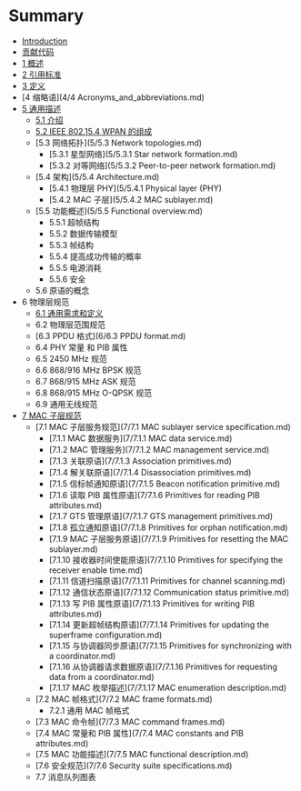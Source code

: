 # Summary

* [Introduction](README.md)
* [贡献代码](contribution.md)
* [1 概述](1/1.Overview.md)
* [2 引用标准](2/2.Normative_references.md)
* [3 定义](3/3.Definitions.md)
* [4 缩略语](4/4 Acronyms_and_abbreviations.md)
* [5 通用描述](5/5.General_description.md)
   * [5.1 介绍](5/5.1.Introduction.md)
   * [5.2  IEEE 802.15.4 WPAN 的组成](5/5.2.omponents_of_the_IEEE_802.15.4_WPAN.md)
   * [5.3 网络拓扑](5/5.3 Network topologies.md)
       * [5.3.1 星型网络](5/5.3.1 Star network formation.md)
       * [5.3.2 对等网络](5/5.3.2 Peer-to-peer network formation.md)
   * [5.4 架构](5/5.4 Architecture.md)
       * [5.4.1 物理层 PHY](5/5.4.1 Physical layer (PHY)
       * [5.4.2 MAC 子层](5/5.4.2 MAC sublayer.md)
   * [5.5 功能概述](5/5.5 Functional overview.md)
       * 5.5.1 超帧结构
       * 5.5.2 数据传输模型
       * 5.5.3 帧结构
       * 5.5.4 提高成功传输的概率
       * 5.5.5 电源消耗
       * 5.5.6 安全
   * 5.6 原语的概念
* 6 物理层规范
   * [6.1 通用需求和定义](6/6.1.General_requirements_and_definitions.md)
   * 6.2 物理层范围规范
   * [6.3 PPDU 格式](6/6.3 PPDU format.md)
   * 6.4 PHY 常量 和 PIB 属性
   * 6.5 2450 MHz 规范
   * 6.6 868/916 MHz BPSK 规范
   * 6.7 868/915 MHz ASK 规范
   * 6.8 868/915 MHz O-QPSK 规范
   * 6.9 通用无线规范
* [7 MAC 子层规范](7/7.MAC_sublayer_specification.md)
   * [7.1 MAC 子层服务规范](7/7.1 MAC sublayer service specification.md)
       * [7.1.1 MAC 数据服务](7/7.1.1 MAC data service.md)
       * [7.1.2 MAC 管理服务](7/7.1.2 MAC management service.md)
       * [7.1.3 关联原语](7/7.1.3 Association primitives.md)
       * [7.1.4 解关联原语](7/7.1.4 Disassociation primitives.md)
       * [7.1.5 信标帧通知原语](7/7.1.5 Beacon notification primitive.md)
       * [7.1.6 读取 PIB 属性原语](7/7.1.6 Primitives for reading PIB attributes.md)
       * [7.1.7 GTS  管理原语](7/7.1.7 GTS management primitives.md)
       * [7.1.8 孤立通知原语](7/7.1.8 Primitives for orphan notification.md)
       * [7.1.9 MAC 子层服务原语](7/7.1.9 Primitives for resetting the MAC sublayer.md)
       * [7.1.10 接收器时间使能原语](7/7.1.10 Primitives for specifying the receiver enable time.md)
       * [7.1.11 信道扫描原语](7/7.1.11 Primitives for channel scanning.md)
       * [7.1.12 通信状态原语](7/7.1.12 Communication status primitive.md)
       * [7.1.13 写 PIB 属性原语](7/7.1.13 Primitives for writing PIB attributes.md)
       * [7.1.14 更新超帧结构原语](7/7.1.14 Primitives for updating the superframe configuration.md)
       * [7.1.15 与协调器同步原语](7/7.1.15 Primitives for synchronizing with a coordinator.md)
       * [7.1.16 从协调器请求数据原语](7/7.1.16 Primitives for requesting data from a coordinator.md)
       * [7.1.17 MAC 枚举描述](7/7.1.17 MAC enumeration description.md)
   * [7.2 MAC 帧格式](7/7.2 MAC frame formats.md)
       * 7.2.1 通用 MAC 帧格式
   * [7.3 MAC 命令帧](7/7.3 MAC command frames.md)
   * [7.4 MAC 常量和 PIB 属性](7/7.4 MAC constants and PIB attributes.md)
   * [7.5 MAC 功能描述](7/7.5 MAC functional description.md)
   * [7.6 安全规范](7/7.6 Security suite specifications.md)
   * 7.7 消息队列图表

